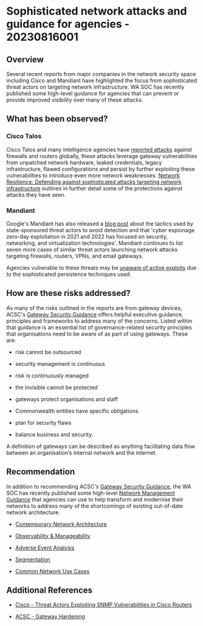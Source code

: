 # Sophisticated network attacks and guidance for agencies - 20230816001

## Overview

Several recent reports from major companies in the network security space including Cisco and Mandiant have highlighted the focus from sophisticated threat actors on targeting network infrastructure. WA SOC has recently published some high-level guidance for agencies that can prevent or provide improved visibility over many of these attacks.

## What has been observed?

### Cisco Talos 

Cisco Talos and many intelligence agencies have [reported attacks](https://blog.talosintelligence.com/state-sponsored-campaigns-target-global-network-infrastructure/) against firewalls and routers globally, these attacks leverage gateway vulnerabilities from unpatched network hardware, leaked credentials, legacy infrastructure, flawed configurations and persist by further exploiting these vulnerabilities to introduce even more network weaknesses. [Network Resilience: Defending against sophisticated attacks targeting network infrastructure](https://blogs.cisco.com/security/network-resilience-defending-against-sophisticated-attacks-targeting-network-infrastructure?utm_source=country-soc) outlines in further detail some of the protections against attacks they have seen. 

### Mandiant

Google's Mandiant has also released a [blog post](https://www.mandiant.com/resources/blog/chinese-espionage-tactics) about the tactics used by state-sponsored threat actors to avoid detection and that 'cyber espionage zero-day exploitation in 2021 and 2022 has focused on security, networking, and virtualization technologies'. Mandiant continues to list seven more cases of similar threat actors launching network attacks targeting firewalls, routers, VPNs, and email gateways.

Agencies vulnerable to these threats may be [unaware of active exploits](https://www.mandiant.com/resources/blog/chinese-espionage-tactics) due to the sophisticated persistence techniques used.

## How are these risks addressed?

As many of the risks outlined in the reports are from gateway devices, ACSC's [Gateway Security Guidance](https://www.cyber.gov.au/resources-business-and-government/maintaining-devices-and-systems/system-hardening-and-administration/gateway-hardening/gateway-security-guidance-package-executive-guidance) offers helpful executive guidance, principles and frameworks to address many of the concerns. Listed within that guidance is an essential list of governance-related security principles that organisations need to be aware of as part of using gateways. These are:

-   risk cannot be outsourced

-   security management is continuous

-   risk is continuously managed

-   the invisible cannot be protected

-   gateways protect organisations and staff

-   Commonwealth entities have specific obligations

-   plan for security flaws

-   balance business and security.

A definition of gateways can be described as anything facilitating data flow between an organisation’s internal network and the internet.

## Recommendation

In addition to recommending ACSC's [Gateway Security Guidance](https://www.cyber.gov.au/resources-business-and-government/maintaining-devices-and-systems/system-hardening-and-administration/gateway-hardening/gateway-security-guidance-package-executive-guidance), the WA SOC has recently published some high-level [Network Management Guidance](https://soc.cyber.wa.gov.au//guidelines/network-management/) that agencies can use to help transform and modernise their networks to address many of the shortcomings of existing out-of-date network architecture. 

- [Contemporary Network Architecture](https://soc.cyber.wa.gov.au//guidelines/network-management/#contemporary-network-architecture)

- [Observability & Manageability](https://soc.cyber.wa.gov.au//guidelines/network-management/#observability-manageability)

- [Adverse Event Analysis](https://soc.cyber.wa.gov.au//guidelines/network-management/#adverse-event-analysis)

- [Segmentation](https://soc.cyber.wa.gov.au//guidelines/network-management/#segmentation)

- [Common Network Use Cases](https://soc.cyber.wa.gov.au//guidelines/network-management/#common-network-use-cases)


## Additional References

- [Cisco - Threat Actors Exploiting SNMP Vulnerabilities in Cisco Routers](https://blogs.cisco.com/security/threat-actors-exploiting-snmp-vulnerabilities-in-cisco-routers)

- [ACSC - Gateway Hardening](https://www.cyber.gov.au/resources-business-and-government/maintaining-devices-and-systems/system-hardening-and-administration/gateway-hardening)
